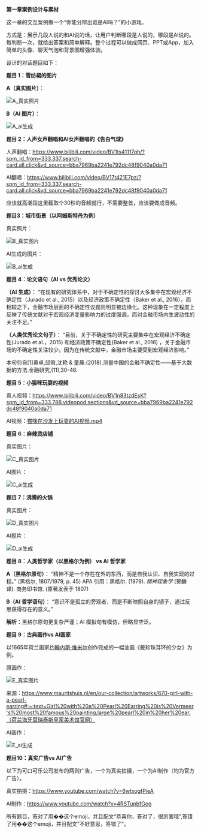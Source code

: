**第一章案例设计与素材**



这一章的交互案例做一个“你能分辨出谁是AI吗？”的小游戏。

方式是：展示几段人说的和AI说的话，让用户判断哪段是人说的，哪段是AI说的。每判断一次，就给出答案和简单解释。整个过程可以做成网页、PPT或App，加入简单的头像、聊天气泡和背景图增强体验。

设计的对话题目如下：

**题目 1：雪纺裙的图片**

**A（真实图片）**：

![A_真实照片](/Users/wulinxin/Desktop/其他项目/电子教材/client/public/images/chapter1/A_真实照片.png)

**B（AI 图片）**：

 ![A_ai生成](/Users/wulinxin/Desktop/其他项目/电子教材/client/public/images/chapter1/A_ai生成.png)

 

 

**题目 2：人声女声翻唱和AI女声翻唱的《告白气球》**

人声翻唱：https://www.bilibili.com/video/BV1ts41117qh/?spm_id_from=333.337.search-card.all.click&vd_source=bba7969ba2241e792dc48f9040a0da71

AI翻唱：https://www.bilibili.com/video/BV17t421E7pz/?spm_id_from=333.337.search-card.all.click&vd_source=bba7969ba2241e792dc48f9040a0da71

应该就高潮段这里截取个30秒的音频就行，不需要整首，应该要做成音频。

 

 

**题目3：城市街景（以阿姆斯特丹为例）**

真实照片：

![B_真实图片](/Users/wulinxin/Desktop/其他项目/电子教材/client/public/images/chapter1/B_真实图片.png) 



AI生成的图片：

 ![B_ai生成](/Users/wulinxin/Desktop/其他项目/电子教材/client/public/images/chapter1/B_ai生成.png)

 

**题目 4：论文语句（AI vs 优秀论文）**

**（AI 生成）**：
 “在现有的研究体系中，对于不确定性的探讨大多集中在宏观经济不确定性（Jurado et al., 2015）以及经济政策不确定性（Baker et al., 2016），而相较之下，金融市场层面的不确定性议题则明显被边缘化。这种现象在一定程度上反映了传统文献对于宏观经济变量影响力的过度强调，而对金融市场内生波动性的关注不足。”

**（人类优秀论文句子）**：
 “目前，关于不确定性的研究主要集中在宏观经济不确定性(Jurado et al.，2015) 和经济政策不确定性(Baker et al., 2016) ，关于金融市场的不确定性关注较少。因为在传统文献中，金融市场主要受到宏观经济影响。”

本句引自[1]黄卓,邱晗,沈艳 & 童晨.(2018).测量中国的金融不确定性——基于大数据的方法.金融研究,(11),30-46.

 

**题目 5：小猫咪玩耍的视频**

真人视频：https://www.bilibili.com/video/BV1n83tzdEsK?spm_id_from=333.788.videopod.sections&vd_source=bba7969ba2241e792dc48f9040a0da71

AI视频：[猫咪在沙发上玩耍的AI视频.mp4](https://jcni7655zeyq.feishu.cn/file/D1u0bKaTwoBRASxxJaicBsi9nid)

 

**题目 6：麻辣烫店铺**

真实图片：

 ![C_真实图片](/Users/wulinxin/Desktop/其他项目/电子教材/client/public/images/chapter1/C_真实图片.png)



AI图片：

 ![C_ai生成](/Users/wulinxin/Desktop/其他项目/电子教材/client/public/images/chapter1/C_ai生成.png)

 

 

**题目 7：沸腾的火锅**

真实图片：

 ![D_真实图片](/Users/wulinxin/Desktop/其他项目/电子教材/client/public/images/chapter1/D_真实图片.png)



AI照片：

 ![D_ai生成](/Users/wulinxin/Desktop/其他项目/电子教材/client/public/images/chapter1/D_ai生成.png)

 

**题目 8：人类哲学家（以黑格尔为例） vs AI 哲学家**

**A（黑格尔原句）**：
 “精神不是一个存在在外的东西，而是自我认识、自我实现的过程。” (黑格尔, 1807/1979, p. 45)
 APA 引用：黑格尔. (1979). *精神现象学* (贺麟 译). 商务印书馆. (原著发表于 1807)

**B（AI 哲学语句）**：
 “意识不是孤立的旁观者，而是不断映照自身的镜子，通过反思获得存在的意义。”

**解析**：黑格尔原句更复杂严谨；AI 模拟句有模仿，但略显空泛。

 

**题目 9：古典画作vs AI画家**

以1665年荷兰画家[约翰内斯·维米尔](https://baike.baidu.com/item/约翰内斯·维米尔/9697557?fromModule=lemma_inlink)创作完成的一幅油画《戴珍珠耳环的少女》为例。

原画作：

 ![E_真实图片](/Users/wulinxin/Desktop/其他项目/电子教材/client/public/images/chapter1/E_真实图片.png)

来源：https://www.mauritshuis.nl/en/our-collection/artworks/670-girl-with-a-pearl-earring#:~:text=Girl%20with%20a%20Pearl%20Earring%20is%20Vermeer's%20most%20famous%20painting,large%20pearl%20in%20her%20ear.（荷兰海牙莫瑞泰斯皇家美术馆官网）

AI画作：

 ![E_ai生成](/Users/wulinxin/Desktop/其他项目/电子教材/client/public/images/chapter1/E_ai生成.png)



**题目10：真实广告vs AI广告**

以下为可口可乐公司发布的两则广告，一个为真实拍摄，一个为AI制作（均为官方广告）。

真实拍摄：https://www.youtube.com/watch?v=6wtxogfPieA

AI制作：https://www.youtube.com/watch?v=4RSTupbfGog

所有题目，答对了用��这个emoji，并且配文“恭喜你，答对了，很厉害哦”,答错了用��这个emoji，并且配文”不好意思，答错了“。